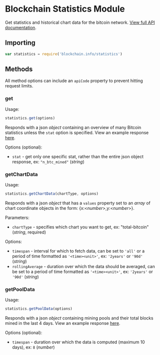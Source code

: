 # Blockchain Statistics Module

Get statistics and historical chart data for the bitcoin network. [View full API documentation](https://blockchain.info/api/charts_api).

## Importing

```js
var statistics = require('blockchain.info/statistics')
```

## Methods

All method options can include an `apiCode` property to prevent hitting request limits.

### get

Usage:

```js
statistics.get(options)
```

Responds with a json *object* containing an overview of many Bitcoin statistics unless the `stat` option is specified.
View an example response [here](https://api.blockchain.info/stats).

Options (optional):

  * `stat` - get only one specific stat, rather than the entire json object response, ex: `"n_btc_mined"` (*string*)

### getChartData

Usage:

```js
statistics.getChartData(chartType, options)
```

Responds with a json *object* that has a `values` property set to an *array* of chart coordinate objects in the form: {x:<*number*>,y:<*number*>}.

Parameters:

  * `chartType` - specifies which chart you want to get, ex: "total-bitcoin" (*string*, required)

Options:

  * `timespan` - interval for which to fetch data, can be set to `'all'` or a period of time formatted as `'<time><unit>'`, ex: `'2years'` or `'90d'` (*string*)
  * `rollingAverage` - duration over which the data should be averaged, can be set to a period of time formatted as `'<time><unit>'`, ex: `'2years'` or `'90d'` (*string*)

### getPoolData

Usage:

```js
statistics.getPoolData(options)
```

Responds with a json *object* containing mining pools and their total blocks mined in the last 4 days.
View an example response [here](https://api.blockchain.info/pools?&timespan=4days).

Options (optional):

  * `timespan` - duration over which the data is computed (maximum 10 days), ex: `8` (*number*)


[stats]: https://blockchain.info/api/charts_api

